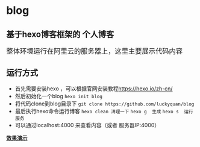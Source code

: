 # blog
## 基于hexo博客框架的 个人博客
<font size=4>整体环境运行在阿里云的服务器上，这里主要展示代码内容</font><br>
## 运行方式
- 首先需要安装hexo ，可以根据官网安装教程<https://hexo.io/zh-cn/>
- 然后初始化一个blog
`hexo init blog`
- 将代码clone到blog目录下
`git clone https://github.com/luckyquan/blog`
- 最后执行hexo命令运行博客
`hexo clean 清理一下`
`hexo g  生成`
`hexo s  运行服务`
- 可以通过localhost:4000 来查看内容（或者 服务器IP:4000）

**[效果演示](http://blog.imguoquan.top)**
